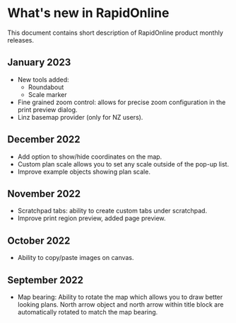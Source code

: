 # What's new in RapidOnline

This document contains short description of RapidOnline product monthly releases.

## January 2023

- New tools added:
  - Roundabout
  - Scale marker
- Fine grained zoom control: allows for precise zoom configuration in the print preview dialog.
- Linz basemap provider (only for NZ users).

## December 2022

- Add option to show/hide coordinates on the map.
- Custom plan scale allows you to set any scale outside of the pop-up list.
- Improve example objects showing plan scale.

## November 2022

- Scratchpad tabs: ability to create custom tabs under scratchpad.
- Improve print region preview, added page preview.

## October 2022

- Ability to copy/paste images on canvas.

## September 2022

- Map bearing: Ability to rotate the map which allows you to draw better looking plans. North arrow object and north arrow within title block are automatically rotated to match the map bearing.
